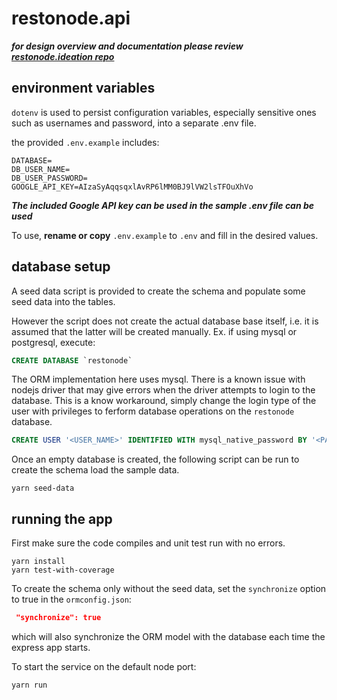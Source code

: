 # restonode.api

***for design overview and documentation please review [restonode.ideation repo](https://github.com/alpha-nu/restonode.ideation)***

## environment variables

`dotenv` is used to persist configuration variables, especially sensitive ones such as usernames and password, into a separate .env file.

the provided `.env.example` includes:

```
DATABASE=
DB_USER_NAME=
DB_USER_PASSWORD=
GOOGLE_API_KEY=AIzaSyAqqsqxlAvRP6lMM0BJ9lVW2lsTFOuXhVo
```
***The included Google API key can be used in the sample .env file can be used***

To use, **rename or copy** `.env.example` to `.env` and fill in the desired values.

## database setup

A seed data script is provided to create the schema and populate some seed data into the tables. 

However the script does not create the actual database base itself, i.e. it is assumed that the latter will be created manually. Ex. if using mysql or postgresql, execute:

```SQL
CREATE DATABASE `restonode`
```

The ORM implementation here uses mysql. There is a known issue with nodejs driver that may give errors when the driver attempts to login to the database. This is a know workaround, simply change the login type of the user with privileges to ferform database operations on the `restonode` database.

```SQL
CREATE USER '<USER_NAME>' IDENTIFIED WITH mysql_native_password BY '<PASSWORD>';
```

Once an empty database is created, the following script can be run to create the schema load the sample data.

```shell
yarn seed-data
```
## running the app
First make sure the code compiles and unit test run with no errors.
```shell
yarn install
yarn test-with-coverage
```

To create the schema only without the seed data, set the `synchronize` option to true in the `ormconfig.json`:
```JSON
 "synchronize": true
```
which will also synchronize the ORM model with the database each time the express app starts.

To start the service on the default node port:
```SHELL
yarn run
```